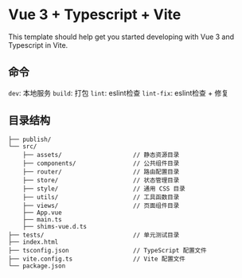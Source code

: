 # Vue 3 + Typescript + Vite

This template should help get you started developing with Vue 3 and Typescript in Vite.

## 命令
`dev`: 本地服务
`build`: 打包
`lint`: eslint检查
`lint-fix`: eslint检查 + 修复

## 目录结构
```
├── publish/
└── src/
    ├── assets/                    // 静态资源目录
    ├── components/                // 公共组件目录
    ├── router/                    // 路由配置目录
    ├── store/                     // 状态管理目录
    ├── style/                     // 通用 CSS 目录
    ├── utils/                     // 工具函数目录
    ├── views/                     // 页面组件目录
    ├── App.vue
    ├── main.ts
    ├── shims-vue.d.ts
├── tests/                         // 单元测试目录
├── index.html
├── tsconfig.json                  // TypeScript 配置文件
├── vite.config.ts                 // Vite 配置文件
└── package.json

```
